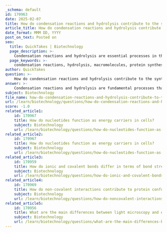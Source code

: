 ```yaml
---
_schema: default
id: 170963
date: 2025-02-07
title: How do condensation reactions and hydrolysis contribute to the synthesis and breakdown of macromolecules?
article_title: How do condensation reactions and hydrolysis contribute to the synthesis and breakdown of macromolecules?
date_format: MMM DD, YYYY
post_on_text: Posted on
seo:
  title: QuickTakes | Biotechnology
  page_description: >-
    Condensation reactions and hydrolysis are essential processes in the synthesis and breakdown of macromolecules, such as proteins, nucleic acids, and polysaccharides, playing crucial roles in cellular metabolism.
  page_keywords: >-
    condensation reactions, hydrolysis, macromolecules, protein synthesis, peptide bonds, nucleic acids, nucleotide polymerization, polysaccharides, glycosidic bonds, energy carriers, ATP, protein degradation, nucleic acid breakdown, carbohydrate digestion, cellular metabolism
author: QuickTakes
question: >-
    How do condensation reactions and hydrolysis contribute to the synthesis and breakdown of macromolecules?
answer: >-
    Condensation reactions and hydrolysis are fundamental processes that contribute significantly to the synthesis and breakdown of macromolecules, such as proteins, nucleic acids, and polysaccharides.\n\n### Condensation Reactions\nCondensation reactions, also known as dehydration synthesis, involve the combination of two smaller molecules to form a larger macromolecule, with the release of a small molecule, typically water. These reactions are crucial for the formation of various macromolecules:\n\n- **Peptide Bonds in Proteins**: During protein synthesis, amino acids are linked together through peptide bonds in a condensation reaction, resulting in the formation of polypeptides. For each peptide bond formed, a molecule of water is released.\n  \n- **Nucleotide Polymerization**: In nucleic acid synthesis, nucleotides are joined together to form DNA or RNA through condensation reactions, where the hydroxyl group of one nucleotide reacts with the phosphate group of another, releasing water.\n\n- **Polysaccharide Formation**: Carbohydrates, such as starch and glycogen, are synthesized from monosaccharides through condensation reactions, forming glycosidic bonds and releasing water.\n\nThese condensation reactions are typically energetically unfavorable, meaning they require an input of energy to proceed. This energy is often provided by activated energy carriers, such as ATP, which can be hydrolyzed to drive these reactions forward.\n\n### Hydrolysis\nHydrolysis is the reverse process of condensation, where a larger macromolecule is broken down into smaller units by the addition of water. This process is essential for the degradation of macromolecules:\n\n- **Protein Degradation**: Proteins are broken down into their constituent amino acids through hydrolysis, which involves the addition of water to cleave peptide bonds.\n\n- **Nucleic Acid Breakdown**: Nucleic acids are hydrolyzed into individual nucleotides, which can then be recycled or used in other metabolic processes.\n\n- **Carbohydrate Digestion**: Polysaccharides are hydrolyzed into monosaccharides, allowing for their utilization in energy production and metabolic pathways.\n\nHydrolysis reactions are generally energetically favorable and release energy, which can be harnessed for various cellular activities.\n\n### Conclusion\nIn summary, condensation reactions are vital for the synthesis of macromolecules, while hydrolysis is crucial for their breakdown. Both processes are interconnected and play essential roles in cellular metabolism, allowing for the dynamic regulation of biomolecules within the cell. The coupling of these reactions, often facilitated by energy carriers like ATP, ensures that the synthesis and degradation of macromolecules can occur efficiently and in response to the cell's needs.
subject: Biotechnology
file_name: how-do-condensation-reactions-and-hydrolysis-contribute-to-the-synthesis-and-breakdown-of-macromolecules.md
url: /learn/biotechnology/questions/how-do-condensation-reactions-and-hydrolysis-contribute-to-the-synthesis-and-breakdown-of-macromolecules
score: -1.0
related_article1:
    id: 170967
    title: How do nucleotides function as energy carriers in cells?
    subject: Biotechnology
    url: /learn/biotechnology/questions/how-do-nucleotides-function-as-energy-carriers-in-cells
related_article2:
    id: 170967
    title: How do nucleotides function as energy carriers in cells?
    subject: Biotechnology
    url: /learn/biotechnology/questions/how-do-nucleotides-function-as-energy-carriers-in-cells
related_article3:
    id: 170959
    title: How do ionic and covalent bonds differ in terms of bond strength in an aqueous environment?
    subject: Biotechnology
    url: /learn/biotechnology/questions/how-do-ionic-and-covalent-bonds-differ-in-terms-of-bond-strength-in-an-aqueous-environment
related_article4:
    id: 170969
    title: How do non-covalent interactions contribute to protein conformation and molecular binding?
    subject: Biotechnology
    url: /learn/biotechnology/questions/how-do-noncovalent-interactions-contribute-to-protein-conformation-and-molecular-binding
related_article5:
    id: 170956
    title: What are the main differences between light microscopy and electron microscopy?
    subject: Biotechnology
    url: /learn/biotechnology/questions/what-are-the-main-differences-between-light-microscopy-and-electron-microscopy
---
```


&nbsp;